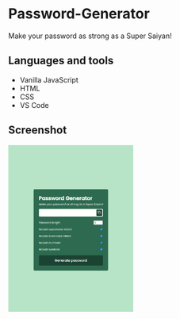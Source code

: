 # Password-Generator

<!-- Try out my [Password Generator](https://rays-password-generator.netlify.app/) -->

Make your password as strong as a Super Saiyan!

## Languages and tools

- Vanilla JavaScript
- HTML
- CSS
- VS Code

## Screenshot

<img src="https://github.com/R4YLx/password-generator/blob/main/assets/pg-scrn.png" width="50%">
